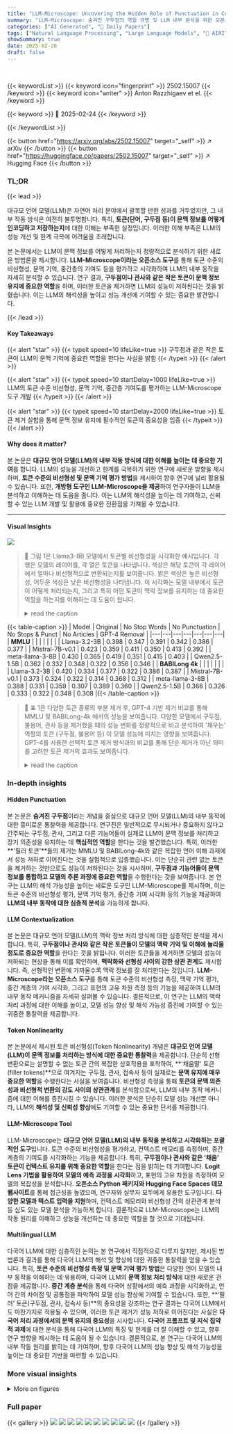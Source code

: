 ```yaml
---
title: "LLM-Microscope: Uncovering the Hidden Role of Punctuation in Context Memory of Transformers"
summary: "LLM-Microscope: 숨겨진 구두점의 역할 규명 및 LLM 내부 분석을 위한 오픈소스 도구 제공"
categories: ["AI Generated", "🤗 Daily Papers"]
tags: ["Natural Language Processing", "Large Language Models", "🏢 AIRI",]
showSummary: true
date: 2025-02-20
draft: false
---
```


<br>

{{< keywordList >}}
{{< keyword icon="fingerprint" >}} 2502.15007 {{< /keyword >}}
{{< keyword icon="writer" >}} Anton Razzhigaev et el. {{< /keyword >}}
 
{{< keyword >}} 🤗 2025-02-24 {{< /keyword >}}
 
{{< /keywordList >}}

{{< button href="https://arxiv.org/abs/2502.15007" target="_self" >}}
↗ arXiv
{{< /button >}}
{{< button href="https://huggingface.co/papers/2502.15007" target="_self" >}}
↗ Hugging Face
{{< /button >}}




### TL;DR


{{< lead >}}

대규모 언어 모델(LLM)은 자연어 처리 분야에서 괄목할 만한 성과를 거두었지만, 그 내부 작동 방식은 여전히 불투명합니다. 특히, **토큰(단어, 구두점 등)이 문맥 정보를 어떻게 인코딩하고 저장하는지**에 대한 이해는 부족한 실정입니다. 이러한 이해 부족은 LLM의 성능 개선 및 한계 극복에 어려움을 초래합니다.

본 논문에서는 LLM이 문맥 정보를 어떻게 처리하는지 정량적으로 분석하기 위한 새로운 방법론을 제시합니다. **LLM-Microscope이라는 오픈소스 도구**를 통해 토큰 수준의 비선형성, 문맥 기억, 중간층의 기여도 등을 평가하고 시각화하여 LLM의 내부 동작을 자세히 분석할 수 있습니다. 연구 결과, **구두점이나 관사와 같은 작은 토큰이 문맥 정보 유지에 중요한 역할**을 하며, 이러한 토큰을 제거하면 LLM의 성능이 저하된다는 것을 밝혔습니다. 이는 LLM의 해석성을 높이고 성능 개선에 기여할 수 있는 중요한 발견입니다.

{{< /lead >}}


#### Key Takeaways

{{< alert "star" >}}
{{< typeit speed=10 lifeLike=true >}} 구두점과 같은 작은 토큰이 LLM의 문맥 기억에 중요한 역할을 한다는 사실을 밝힘 {{< /typeit >}}
{{< /alert >}}

{{< alert "star" >}}
{{< typeit speed=10 startDelay=1000 lifeLike=true >}} LLM의 토큰 수준 비선형성, 문맥 기억, 중간층 기여도를 평가하는 LLM-Microscope 도구 개발 {{< /typeit >}}
{{< /alert >}}

{{< alert "star" >}}
{{< typeit speed=10 startDelay=2000 lifeLike=true >}} 토큰 제거 실험을 통해 문맥 정보 유지에 필수적인 토큰의 중요성을 입증 {{< /typeit >}}
{{< /alert >}}

#### Why does it matter?
본 논문은 **대규모 언어 모델(LLM)의 내부 작동 방식에 대한 이해를 높이는 데 중요한 기여**를 합니다. LLM의 성능을 개선하고 한계를 극복하기 위한 연구에 새로운 방향을 제시하며, **토큰 수준의 비선형성 및 문맥 기억 평가 방법**을 제시하여 향후 연구에 널리 활용될 수 있습니다. 또한, **개방형 도구인 LLM-Microscope을 제공**하여 연구자들이 LLM을 분석하고 이해하는 데 도움을 줍니다. 이는 LLM의 해석성을 높이는 데 기여하고, 신뢰할 수 있는 LLM 개발 및 활용에 중요한 전환점을 가져올 수 있습니다.

------
#### Visual Insights



![](https://arxiv.org/html/2502.15007/extracted/6221089/figures/math.png)

> 🔼 그림 1은 Llama3-8B 모델에서 토큰별 비선형성을 시각화한 예시입니다.  각 행은 모델의 레이어를, 각 열은 토큰을 나타냅니다. 색상은 해당 토큰이 각 레이어에서 얼마나 비선형적으로 변환되는지를 보여줍니다.  밝은 색상은 높은 비선형성, 어두운 색상은 낮은 비선형성을 나타냅니다. 이 시각화는 모델 내부에서 토큰이 어떻게 처리되는지, 그리고 특히 어떤 토큰이 맥락 정보를 유지하는 데 중요한 역할을 하는지를 이해하는 데 도움이 됩니다.
> <details>
> <summary>read the caption</summary>
> Figure 1: An example of token-wise non-linearity visualization for Llama3-8B.
> </details>





{{< table-caption >}}
| Model | Original | No Stop Words | No Punctuation | No Stops & Punct | No Articles | GPT-4 Removal |
|---|---|---|---|---|---|---|
| **MMLU** |  |  |  |  |  |  |
| Llama-3.2-3B | 0.398 | 0.347 | 0.391 | 0.342 | 0.386 | 0.377 |
| Mistral-7B-v0.1 | 0.423 | 0.359 | 0.411 | 0.350 | 0.413 | 0.392 |
| meta-llama-3-8B | 0.430 | 0.365 | 0.419 | 0.351 | 0.415 | 0.403 |
| Qwen2.5-1.5B | 0.362 | 0.332 | 0.348 | 0.322 | 0.356 | 0.346 |
| **BABILong 4k** |  |  |  |  |  |  |
| Llama-3.2-3B | 0.420 | 0.334 | 0.377 | 0.322 | 0.386 | 0.387 |
| Mistral-7B-v0.1 | 0.373 | 0.324 | 0.322 | 0.314 | 0.368 | 0.312 |
| meta-llama-3-8B | 0.388 | 0.331 | 0.359 | 0.307 | 0.389 | 0.360 |
| Qwen2.5-1.5B | 0.366 | 0.326 | 0.333 | 0.322 | 0.348 | 0.308 |{{< /table-caption >}}

> 🔼 표 1은 다양한 토큰 종류의 부분 제거 후, GPT-4 기반 제거 비교를 통해 MMLU 및 BABILong-4k 에서의 성능을 보여줍니다.  다양한 모델에서 구두점,  불용어, 관사 등을 제거했을 때의 성능 변화를 정량적으로 비교 분석하여  '채우는' 역할의 토큰 (구두점, 불용어 등) 이 모델 성능에 미치는 영향을 보여줍니다.  GPT-4를 사용한 선택적 토큰 제거 방식과의 비교를 통해  단순 제거가 아닌 의미를 고려한 토큰 제거의 효과도 보여줍니다.
> <details>
> <summary>read the caption</summary>
> Table 1: Performance on MMLU and BABILong-4k after partial removal of various token classes, with GPT-4-based removal comparison.
> </details>





### In-depth insights


#### Hidden Punctuation
본 논문은 **숨겨진 구두점**이라는 개념을 중심으로 대규모 언어 모델(LLM)의 내부 동작에 대한 흥미로운 통찰력을 제공합니다.  연구진은 일반적으로 무시되거나 중요하지 않다고 간주되는 구두점, 관사, 그리고 다른 기능어들이 실제로 LLM이 문맥 정보를 처리하고 장기 의존성을 유지하는 데 **핵심적인 역할**을 한다는 것을 발견했습니다. 특히, 이러한 **'필러 토큰'**들의 제거는 MMLU 및 BABILong-4k와 같은 복잡한 언어 이해 과제에서 성능 저하로 이어진다는 것을 실험적으로 입증했습니다.  이는 단순히 관련 없는 토큰을 제거하는 것만으로도 성능이 저하된다는 것을 시사하며, **구두점과 기능어들이 문맥 정보를 통합하고 모델의 추론 과정에 중요한 역할**을 수행한다는 것을 보여줍니다.  본 연구는 LLM의 해석 가능성을 높이는 새로운 도구인 LLM-Microscope를 제시하며,  이는 토큰 수준의 비선형성 평가, 문맥 기억 평가, 중간층 기여 시각화 등의 기능을 제공하여 **LLM의 내부 동작에 대한 심층적 분석**을 가능하게 합니다.

#### LLM Contextualization
본 논문은 대규모 언어 모델(LLM)의 맥락 정보 처리 방식에 대한 심층적인 분석을 제시합니다. 특히, **구두점이나 관사와 같은 작은 토큰들이 모델의 맥락 기억 및 이해에 놀라울 정도로 중요한 역할**을 한다는 것을 밝힙니다. 이러한 토큰들을 제거하면 모델의 성능이 저하되는 현상을 통해 이를 확인하며, **맥락화와 선형성 사이의 강한 상관 관계**도 제시합니다.  즉, 선형적인 변환에 가까울수록 맥락 정보를 잘 처리한다는 것입니다.  **LLM-Microscope라는 오픈소스 도구**를 통해 토큰 수준의 비선형성 측정, 맥락 기억 평가, 중간 계층의 기여 시각화, 그리고 표현의 고유 차원 측정 등의 기능을 제공하여 LLM의 내부 동작 메커니즘을 자세히 살펴볼 수 있습니다.  결론적으로, 이 연구는 LLM의 맥락 처리 과정에 대한 이해를 높이고, 모델 성능 향상 및 해석 가능성 증진에 기여할 수 있는 귀중한 통찰력을 제공합니다.

#### Token Nonlinearity
본 논문에서 제시된 토큰 비선형성(Token Nonlinearity) 개념은 **대규모 언어 모델(LLM)이 문맥 정보를 처리하는 방식에 대한 중요한 통찰력**을 제공합니다.  단순히 선형 변환으로는 설명할 수 없는 토큰 간의 복잡한 상호작용을 포착하여,  **'채움말' 토큰(filler tokens)**으로 여겨지는 구두점, 관사, 접속사 등이 실제로는 **문맥 유지에 매우 중요한 역할**을 수행한다는 사실을 보여줍니다.  비선형성 측정을 통해 **토큰의 문맥 의존성과 비선형적 변환의 강도 사이의 상관관계**를 분석함으로써,  LLM의 내부 동작 메커니즘에 대한 이해를 증진시킬 수 있습니다.  이러한 분석은 단순히 모델 성능 개선뿐 아니라, LLM의 **해석성 및 신뢰성 향상**에도 기여할 수 있는 중요한 단서를 제공합니다.

#### LLM-Microscope Tool
LLM-Microscope는 **대규모 언어 모델(LLM)의 내부 동작을 분석하고 시각화하는 포괄적인 도구**입니다.  토큰 수준의 비선형성을 평가하고, 컨텍스트 메모리를 측정하며, 중간 계층의 기여도를 시각화하는 기능을 제공합니다.  특히, **구두점이나 관사와 같은 ‘채움’ 토큰이 컨텍스트 유지를 위해 중요한 역할**을 한다는 점을 밝히는 데 기여합니다.  **Logit Lens 기법을 활용하여 모델의 예측 과정을 시각화**하고, 표현의 고유 차원을 측정하여 모델의 복잡성을 분석합니다.  **오픈소스 Python 패키지와 Hugging Face Spaces 데모 웹사이트**를 통해 접근성을 높였으며, 연구자와 실무자 모두에게 유용한 도구입니다.  **다양한 모델과 텍스트 입력을 지원**하며, 컨텍스트 메모리와 비선형성 간의 상관관계 분석 등 심도 있는 모델 분석을 가능하게 합니다.  결론적으로 LLM-Microscope는 LLM의 작동 원리를 이해하고 성능을 개선하는 데 중요한 역할을 할 것으로 기대됩니다.

#### Multilingual LLM
다국어 LLM에 대한 심층적인 논의는 본 연구에서 직접적으로 다루지 않지만, 제시된 방법론과 결과를 통해 다국어 LLM의 해석 및 향상에 대한 귀중한 통찰력을 얻을 수 있습니다. 특히, **토큰 수준의 비선형성 측정 및 문맥 기억 평가 방법**은 다양한 언어 모델의 내부 동작을 이해하는 데 유용하며, 다국어 LLM의 **문맥 정보 처리 방식**에 대한 새로운 관점을 제공합니다.  **중간 계층 분석**을 통해 다국어 상황에서의 예측 과정을 시각화하고, 언어 간의 차이점 및 공통점을 파악하여 모델 성능 향상에 기여할 수 있습니다. 또한, **‘필러’ 토큰(구두점, 관사, 접속사 등)**의 중요성을 강조하는 연구 결과는 다국어 LLM에서도 마찬가지로 적용될 수 있으며, 이러한 토큰 제거가 성능 저하로 이어진다는 사실은 **다국어 처리 과정에서의 문맥 유지의 중요성**을 시사합니다.  **다국어 프롬프트 및 지식 집약적 과제**에 대한 분석을 통해 다국어 LLM의 특징 및 한계를 더 잘 이해할 수 있고, 향후 연구 방향을 제시하는 데 도움이 될 수 있습니다.  결론적으로, 본 연구는 다국어 LLM의 내부 작동 원리를 밝히는 데 기여하며, 향후 다국어 LLM의 성능 향상 및 해석 가능성을 높이는 데 중요한 기반을 마련할 수 있습니다.


### More visual insights

<details>
<summary>More on figures
</summary>


![](https://arxiv.org/html/2502.15007/extracted/6221089/figures/demo1.png)

> 🔼 LLM-Microscope 데모 시스템의 인터페이스를 보여주는 그림입니다. 사용자는 모델 선택, 사용자 지정 프롬프트 또는 분석할 문장 입력, 시각화 대시보드(모든 계층에 걸친 토큰 수준의 비선형성 히트맵, 계층별 평균 선형성 점수 선 그래프, 최종 토큰 예측에 대한 계층별 기여 히트맵, 각 토큰의 맥락화 수준 히트맵, 중간 계층의 예측을 보여주는 로짓 렌즈 시각화)를 통해 다양한 모델과 텍스트 입력을 실시간으로 분석할 수 있습니다.
> <details>
> <summary>read the caption</summary>
> Figure 2: Interface LLM-Microscope demo system.
> </details>



![](https://arxiv.org/html/2502.15007/extracted/6221089/figures/decoder.png)

> 🔼  그림 3은 문맥 정보화 평가를 위한 접두사 디코딩 파이프라인을 보여줍니다.  LLM이 토큰 표현에 얼마나 많은 문맥 정보를 저장하는지 측정하기 위해, 모델의 각 레이어에서 생성된 은닉 상태를 사용하여 이전 토큰들을 재구성하는 모델을 학습시킵니다.  이를 통해 각 토큰이 얼마나 문맥 정보를 잘 유지하고 있는지를 정량화하고, 문맥 정보화 점수를 계산할 수 있습니다.  그림에서는, 입력 시퀀스가 LLM을 통과하여 각 토큰의 레이어별 은닉 상태가 수집되고, 이들을 결합하여 단일 표현을 만드는 과정을 보여줍니다.  이후, 이 표현은 훈련된 LLM의 복사본에 입력되어 앞선 토큰들을 재구성하려고 시도합니다.  전체 과정은 교차 엔트로피 손실을 사용하여 학습됩니다.
> <details>
> <summary>read the caption</summary>
> Figure 3: Prefix decoding pipeline as a contextualization assessment.
> </details>



![](https://arxiv.org/html/2502.15007/x1.png)

> 🔼 이 그림은 다양한 품사에 따른 문맥화 점수 분포를 보여줍니다.  각 그래프는 특정 언어 모델(llama2_7b, opt-13b, opt-2.7b, opt-1.3b, llama3_8b, phi-3)과 다양한 품사(DT, NN, PRP, NNS)에 대한 문맥화 점수의 분포를 히스토그램으로 나타냅니다.  낮은 문맥화 점수는 토큰이 해당 문맥에서 중요한 정보를 많이 담고 있음을 시사합니다. 그림을 통해 다양한 모델과 품사에 걸쳐 문맥화 점수 분포가 어떻게 다른지 비교 분석할 수 있습니다. 특히, 관사(DT)와 같은 기능어는 낮은 점수를, 명사(NN, NNS)는 높은 점수를 보이는 경향이 있습니다.
> <details>
> <summary>read the caption</summary>
> Figure 4: Contextualization score distribution for different parts of speech.
> </details>



![](https://arxiv.org/html/2502.15007/extracted/6221089/figures/correlation.png)

> 🔼 그림 5는 영어 위키피디아 문서의 무작위 단락에 대해 문맥성 점수(C)와 비선형성 점수의 분포를 보여줍니다.  각 점은 하나의 토큰을 나타내며, x축은 비선형성 점수(선형 근사 오차), y축은 문맥성 점수(토큰의 문맥 정보 유지 능력)를 나타냅니다. 이 그림은 문맥성 점수가 높은 토큰이 낮은 비선형성 점수를 가질 가능성이 높다는 것을 시각적으로 보여주어, 모델의 내부 표현에서 문맥 정보와 선형성 간의 관계를 분석하는 데 도움을 줍니다.
> <details>
> <summary>read the caption</summary>
> Figure 5: The distribution of Cotextuality C𝐶Citalic_C and non-linearity scores for random fragments of text on English Wikipedia articles.
> </details>



![](https://arxiv.org/html/2502.15007/extracted/6221089/figures/multilingual.png)

> 🔼 그림 6은 Llama3-8B 모델의 Logit Lens 시각화를 보여줍니다. 독일어 입력 문장 'eins zwei drei vier fünf sechs sieben'(하나 둘 셋 넷 다섯 여섯 일곱)을 영어로 번역한 'one two three four five six seven'과 비교하여, 언어 모델이 다국어 입력을 처리하는 과정을 보여줍니다.  각 행은 모델 레이어를, 각 열은 토큰 위치를 나타냅니다. 색의 강도는 모델의 최상위 토큰 예측에 대한 신뢰도를 나타냅니다.  이 시각화를 통해 입력 언어(독일어)의 토큰이 후반 레이어에서 영어 번역에 해당하는 토큰으로 점진적으로 변환되는 과정을 확인할 수 있습니다.  이것은 모델이 최종 출력을 생성하기 전에 암묵적으로 입력을 영어로 번역할 수 있음을 시사합니다.
> <details>
> <summary>read the caption</summary>
> Figure 6: Logit lens visualisation for Llama3-8B. Input text in German: “eins zwei drei vier fünf sechs sieben,” which translates into English: “one two three four five six seven.”
> </details>



</details>






### Full paper

{{< gallery >}}
<img src="paper_images/1.png" class="grid-w50 md:grid-w33 xl:grid-w25" />
<img src="paper_images/2.png" class="grid-w50 md:grid-w33 xl:grid-w25" />
<img src="paper_images/3.png" class="grid-w50 md:grid-w33 xl:grid-w25" />
<img src="paper_images/4.png" class="grid-w50 md:grid-w33 xl:grid-w25" />
<img src="paper_images/5.png" class="grid-w50 md:grid-w33 xl:grid-w25" />
<img src="paper_images/6.png" class="grid-w50 md:grid-w33 xl:grid-w25" />
<img src="paper_images/7.png" class="grid-w50 md:grid-w33 xl:grid-w25" />
<img src="paper_images/8.png" class="grid-w50 md:grid-w33 xl:grid-w25" />
<img src="paper_images/9.png" class="grid-w50 md:grid-w33 xl:grid-w25" />
<img src="paper_images/10.png" class="grid-w50 md:grid-w33 xl:grid-w25" />
{{< /gallery >}}